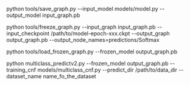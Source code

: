 python tools/save_graph.py --input_model models/model.py --output_model input_graph.pb


python tools/freeze_graph.py --input_graph input_graph.pb --input_checkpoint /path/to/model-epoch-xxx.ckpt --output_graph output_graph.pb --output_node_names=predictions/Softmax

python tools/load_frozen_graph.py --frozen_model output_graph.pb

python multiclass_predictv2.py --frozen_model output_graph.pb --training_cnf models/multiclass_cnf.py --predict_dir /path/to/data_dir --dataset_name name_fo_the_dataset

